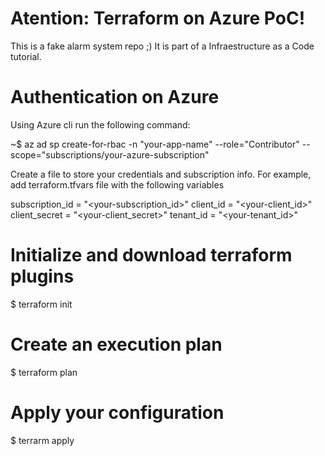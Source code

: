 # Atention: Terraform on Azure PoC!

This is a fake alarm system repo ;) It is part of a Infraestructure as a Code tutorial.

# Authentication on Azure

Using Azure cli run the following command:

~$ az ad sp create-for-rbac -n "your-app-name" --role="Contributor" --scope="subscriptions/your-azure-subscription"

Create a file to store your credentials and subscription info. For example, add terraform.tfvars file with the following variables

subscription_id = "<your-subscription_id>"
client_id = "<your-client_id>"
client_secret = "<your-client_secret>"
tenant_id = "<your-tenant_id>"

# Initialize and download terraform plugins

$ terraform init

# Create an execution plan

$ terraform plan

# Apply your configuration

$ terrarm apply